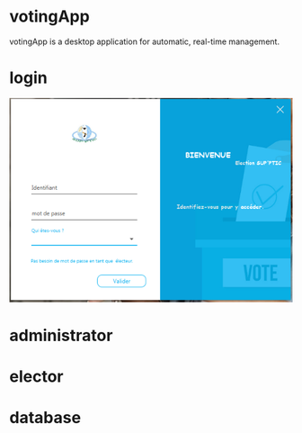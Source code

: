 # votingApp
votingApp is a desktop application for automatic, real-time management.

# login

![](/imgs/login.png)

# administrator

# elector

# database

